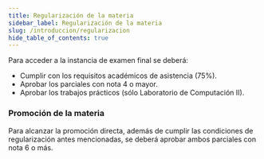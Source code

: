 ```yaml
---
title: Regularización de la materia
sidebar_label: Regularización de la materia
slug: /introduccion/regularizacion
hide_table_of_contents: true
---
```


Para acceder a la instancia de examen final se deberá:
* Cumplir con los requisitos académicos de asistencia (75%).
* Aprobar los parciales con nota 4 o mayor.
* Aprobar los trabajos prácticos (sólo Laboratorio de Computación II).

### Promoción de la materia
Para alcanzar la promoción directa, además de cumplir las condiciones de regularización antes mencionadas, se deberá aprobar ambos parciales con nota 6 o más. 
